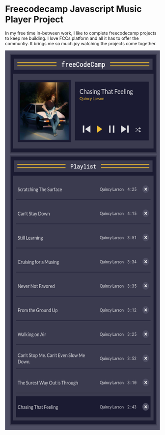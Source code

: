 # Freecodecamp Javascript Music Player Project

In my free time in-between work, I like to complete freecodecamp projects to keep me building. I love FCCs platform and all it has to offer the communtiy. It brings me so much joy watching the projects come together.


<img src="images/JS_Music_Player_PNG.png" 
        alt="Javascript music player" 
        width="592" 
        height="1237" 
        style="display: block; margin: 0 auto;" />
